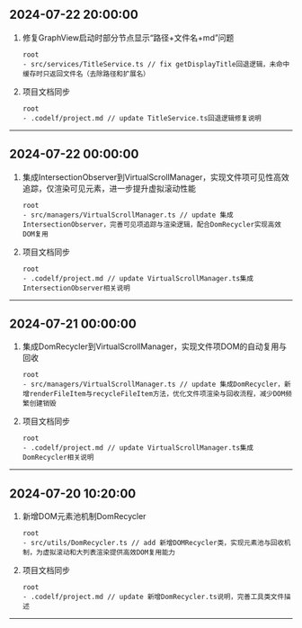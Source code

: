 ## 2024-07-22 20:00:00

1. 修复GraphView启动时部分节点显示“路径+文件名+md”问题
   ```
   root
   - src/services/TitleService.ts // fix getDisplayTitle回退逻辑，未命中缓存时只返回文件名（去除路径和扩展名）
   ```

2. 项目文档同步
   ```
   root
   - .codelf/project.md // update TitleService.ts回退逻辑修复说明
   ```

---

## 2024-07-22 00:00:00

1. 集成IntersectionObserver到VirtualScrollManager，实现文件项可见性高效追踪，仅渲染可见元素，进一步提升虚拟滚动性能
   ```
   root
   - src/managers/VirtualScrollManager.ts // update 集成IntersectionObserver，完善可见项追踪与渲染逻辑，配合DomRecycler实现高效DOM复用
   ```

2. 项目文档同步
   ```
   root
   - .codelf/project.md // update VirtualScrollManager.ts集成IntersectionObserver相关说明
   ```

---

## 2024-07-21 00:00:00

1. 集成DomRecycler到VirtualScrollManager，实现文件项DOM的自动复用与回收
   ```
   root
   - src/managers/VirtualScrollManager.ts // update 集成DomRecycler，新增renderFileItem与recycleFileItem方法，优化文件项渲染与回收流程，减少DOM频繁创建销毁
   ```

2. 项目文档同步
   ```
   root
   - .codelf/project.md // update VirtualScrollManager.ts集成DomRecycler相关说明
   ```

---

## 2024-07-20 10:20:00

1. 新增DOM元素池机制DomRecycler
   ```
   root
   - src/utils/DomRecycler.ts // add 新增DOMRecycler类，实现元素池与回收机制，为虚拟滚动和大列表渲染提供高效DOM复用能力
   ```

2. 项目文档同步
   ```
   root
   - .codelf/project.md // update 新增DomRecycler.ts说明，完善工具类文件描述
   ```

---
